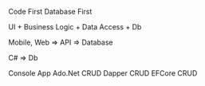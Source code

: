 Code First
Database First

UI + Business Logic + Data Access + Db

Mobile, Web => API => Database

C# => Db

Console App
Ado.Net CRUD
Dapper CRUD
EFCore CRUD
